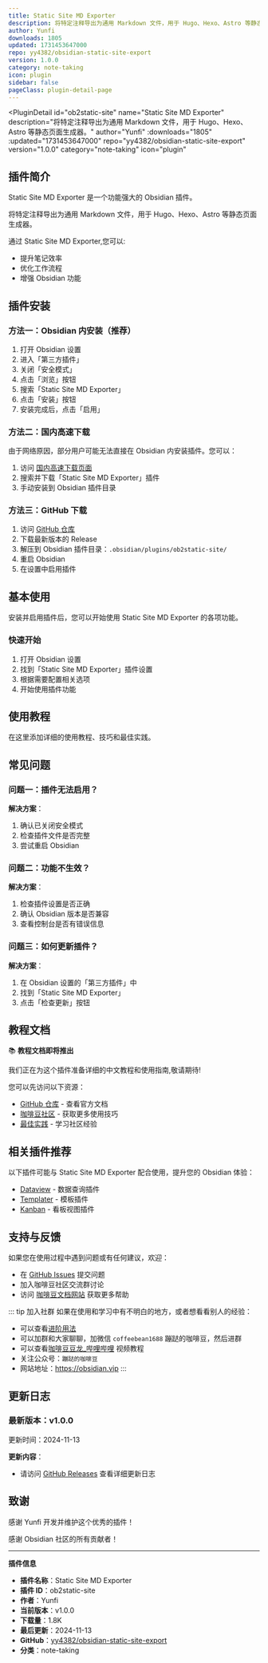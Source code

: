 ```yaml
---
title: Static Site MD Exporter
description: 将特定注释导出为通用 Markdown 文件，用于 Hugo、Hexo、Astro 等静态页面生成器。
author: Yunfi
downloads: 1805
updated: 1731453647000
repo: yy4382/obsidian-static-site-export
version: 1.0.0
category: note-taking
icon: plugin
sidebar: false
pageClass: plugin-detail-page
---
```


<PluginDetail
  id="ob2static-site"
  name="Static Site MD Exporter"
  description="将特定注释导出为通用 Markdown 文件，用于 Hugo、Hexo、Astro 等静态页面生成器。"
  author="Yunfi"
  :downloads="1805"
  :updated="1731453647000"
  repo="yy4382/obsidian-static-site-export"
  version="1.0.0"
  category="note-taking"
  icon="plugin"
>

<!-- AUTO_GENERATED_START -->
## 插件简介

Static Site MD Exporter 是一个功能强大的 Obsidian 插件。

将特定注释导出为通用 Markdown 文件，用于 Hugo、Hexo、Astro 等静态页面生成器。

通过 Static Site MD Exporter,您可以:

- 提升笔记效率
- 优化工作流程
- 增强 Obsidian 功能

<!-- AUTO_GENERATED_END -->

<!-- AUTO_GENERATED_START -->
## 插件安装

### 方法一：Obsidian 内安装（推荐）

1. 打开 Obsidian 设置
2. 进入「第三方插件」
3. 关闭「安全模式」
4. 点击「浏览」按钮
5. 搜索「Static Site MD Exporter」
6. 点击「安装」按钮
7. 安装完成后，点击「启用」

### 方法二：国内高速下载

由于网络原因，部分用户可能无法直接在 Obsidian 内安装插件。您可以：

1. 访问 [国内高速下载页面](/zh/documentation/obsidian-plugins-download.html)
2. 搜索并下载「Static Site MD Exporter」插件
3. 手动安装到 Obsidian 插件目录

### 方法三：GitHub 下载

1. 访问 [GitHub 仓库](https://github.com/yy4382/obsidian-static-site-export)
2. 下载最新版本的 Release
3. 解压到 Obsidian 插件目录：`.obsidian/plugins/ob2static-site/`
4. 重启 Obsidian
5. 在设置中启用插件

## 基本使用

安装并启用插件后，您可以开始使用 Static Site MD Exporter 的各项功能。

### 快速开始

1. 打开 Obsidian 设置
2. 找到「Static Site MD Exporter」插件设置
3. 根据需要配置相关选项
4. 开始使用插件功能

<!-- AUTO_GENERATED_END -->

<!-- CUSTOM_CONTENT_START:tutorial -->
## 使用教程

在这里添加详细的使用教程、技巧和最佳实践。

<!-- CUSTOM_CONTENT_END:tutorial -->

<!-- SHARED_CONTENT_START -->
## 常见问题

### 问题一：插件无法启用？

**解决方案**：
1. 确认已关闭安全模式
2. 检查插件文件是否完整
3. 尝试重启 Obsidian

### 问题二：功能不生效？

**解决方案**：
1. 检查插件设置是否正确
2. 确认 Obsidian 版本是否兼容
3. 查看控制台是否有错误信息

### 问题三：如何更新插件？

**解决方案**：
1. 在 Obsidian 设置的「第三方插件」中
2. 找到「Static Site MD Exporter」
3. 点击「检查更新」按钮

## 教程文档

📚 **教程文档即将推出**

我们正在为这个插件准备详细的中文教程和使用指南,敬请期待!

您可以先访问以下资源：
- [GitHub 仓库](https://github.com/yy4382/obsidian-static-site-export) - 查看官方文档
- [咖啡豆社区](/zh/bases/) - 获取更多使用技巧
- [最佳实践](/zh/best-practices/) - 学习社区经验

## 相关插件推荐

以下插件可能与 Static Site MD Exporter 配合使用，提升您的 Obsidian 体验：

- [Dataview](/zh/plugins/dataview.html) - 数据查询插件
- [Templater](/zh/plugins/templater-obsidian.html) - 模板插件
- [Kanban](/zh/plugins/obsidian-kanban.html) - 看板视图插件

## 支持与反馈

如果您在使用过程中遇到问题或有任何建议，欢迎：

- 在 [GitHub Issues](https://github.com/yy4382/obsidian-static-site-export/issues) 提交问题
- 加入咖啡豆社区交流群讨论
- 访问 [咖啡豆文档网站](https://obsidian.vip) 获取更多帮助

::: tip 加入社群
如果在使用和学习中有不明白的地方，或者想看看别人的经验：
- 可以查看[进阶用法](/zh/advanced)
- 可以加群和大家聊聊，加微信 `coffeebean1688` 蹦跶的咖啡豆，然后进群
- 可以查看[咖啡豆豆龙_哔哩哔哩](https://space.bilibili.com/618777356) 视频教程
- 关注公众号：`蹦跶的咖啡豆`
- 网站地址：https://obsidian.vip
:::
<!-- SHARED_CONTENT_END -->

<!-- AUTO_GENERATED_START -->
## 更新日志

### 最新版本：v1.0.0

更新时间：2024-11-13

**更新内容**：
- 请访问 [GitHub Releases](https://github.com/yy4382/obsidian-static-site-export/releases) 查看详细更新日志

## 致谢

感谢 Yunfi 开发并维护这个优秀的插件！

感谢 Obsidian 社区的所有贡献者！

---

**插件信息**
- **插件名称**：Static Site MD Exporter
- **插件 ID**：ob2static-site
- **作者**：Yunfi
- **当前版本**：v1.0.0
- **下载量**：1.8K
- **最后更新**：2024-11-13
- **GitHub**：[yy4382/obsidian-static-site-export](https://github.com/yy4382/obsidian-static-site-export)
- **分类**：note-taking
<!-- AUTO_GENERATED_END -->

</PluginDetail>

